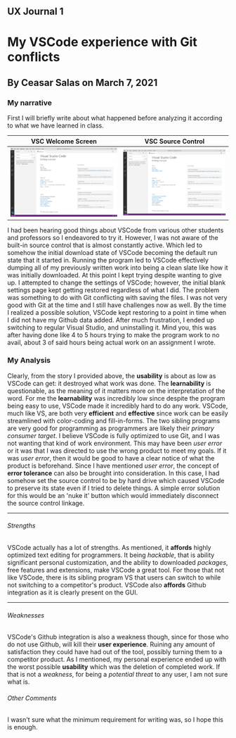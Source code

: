 
## UX Journal 1
# My VSCode experience with Git conflicts

## By Ceasar Salas on March 7, 2021


### My narrative
First I will briefly write about what happened before analyzing it according to what we have learned in class. 

VSC Welcome Screen             |  VSC Source Control 
:-------------------------:|:-------------------------:
![VSC Welcome](assets/VSC-welcome_screen.png)  |  ![VSC Source Control](assets/VSC-welcome_screen.png)  

I had been hearing good things about VSCode from various other students and professors so I endeavored to try it. 
However, I was not aware of the built-in source control that is almost constantly active. 
Which led to somehow the initial download state of VSCode becoming the default run state that it started in. 
Running the program led to VSCode effectively dumping all of my previously written work into being a clean slate
like how it was initially downloaded. At this point I kept trying despite wanting to give up. I attempted to change the 
settings of VSCode; however, the initial blank settings page kept getting restored regardless of what I did. 
The problem was something to do with Git conflicting with saving the files. I was not very good with Git at the 
time and I still have challenges now as well. By the time I realized a possible solution, VSCode kept restoring 
to a point in time when I did not have my Github data added. After much frustration, I ended up switching to 
regular Visual Studio, and uninstalling it. Mind you, this was after having done like 4 to 5 hours trying 
to make the program work to no avail, about 3 of said hours being actual work on an assignment I wrote.

### My Analysis
Clearly, from the story I provided above, the **usability** is about as low as VSCode can get: it destroyed what work
was done. The **learnability** is questionable, as the meaning of it matters more on the interpretation of the word. For me the 
**learnability** was incredibly low since despite the program being easy to use, VSCode made it incredibly hard to do any work.
VSCode, much like VS, are both very **efficient** and **effective** since work can be easily streamlined with
color-coding and fill-in-forms. The two sibling programs are very good for programming as programmers are likely
their *primary consumer target*. I believe VSCode is fully optimized to use Git, and I was not wanting that kind of
work environment. This may have been *user error* or it was that I was directed to use the wrong product to meet my goals. If it was
*user error*, then it would be good to have a clear notice of what the product is beforehand. 
Since I have mentioned *user error*, the concept of **error tolerance** can also be brought into consideration. 
In this case, I had somehow set the source control to be by hard drive which caused VSCode to preserve its state even if I tried to delete things. A simple error solution for this would be an 'nuke it' button which would immediately disconnect the source control linkage. 
***
###### Strengths
VSCode actually has a lot of strengths. As mentioned, it **affords** highly optimized text editing for programmers. 
It being *hackable*, that is ability significant personal customization, and the ability to downloaded *packages*, 
free features and extensions, make VSCode a great tool. For those that not like VSCode, there is its sibling 
program VS that users can switch to while not switching to a competitor's product. VSCode also **affords** Github 
integration as it is clearly present on the GUI. 
***
###### Weaknesses
VSCode's Github integration is also a weakness though, since for those who do not use Github, will kill their **user
experience**. Ruining any amount of satisfaction they could have had out of the tool, possibly turning them to a 
competitor product. As I mentioned, my personal experience ended up with the worst possible **usability** which 
was the deletion of completed work. If that is not a *weakness*, for being a *potential threat* to any user, I am not 
sure what is. 



###### Other Comments
I wasn't sure what the minimum requirement for writing was, so I hope this is enough. 

